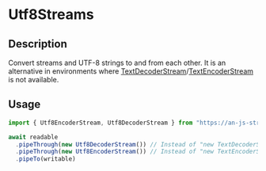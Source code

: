 # Utf8Streams

## Description
Convert streams and UTF-8 strings to and from each other.
It is an alternative in environments where [TextDecoderStream](https://developer.mozilla.org/en-US/docs/Web/API/TextDecoderStream)/[TextEncoderStream](https://developer.mozilla.org/en-US/docs/Web/API/TextEncoderStream) is not available.

## Usage
```ts
import { Utf8EncoderStream, Utf8DecoderStream } from "https://an-js-streams.pages.dev/mod.js" // or .ts

await readable
  .pipeThrough(new Utf8DecoderStream()) // Instead of "new TextDecoderStream("utf-8")"
  .pipeThrough(new Utf8EncoderStream()) // Instead of "new TextEncoderStream("utf-8")"
  .pipeTo(writable)
```